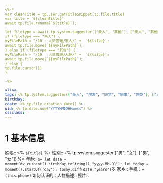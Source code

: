 ```yaml
---
<%-*
var cleanTitle = tp.user.getTitleSnippet(tp.file.title) 
var title = `${cleanTitle}`;
await tp.file.rename(`${title}`);

let filetype = await tp.system.suggester(["亲人", "其他"], ["亲人", "其他"], false, "Which template do you want to use?") 
if (filetype === "亲人") { 
myFilePath = "/10 - 人员管理/家人/" +  `${title}`;
await tp.file.move(`${myFilePath}`);
} else if (filetype === "其他") { 
myFilePath = "/10 - 人员管理/人脉/" +  `${title}`;
await tp.file.move(`${myFilePath}`);
} else { 
tp.file.cursor(1)
}

-%>

alias: 
tags: <% tp.system.suggester(["亲人", "朋友", "同学", "同事", "网友"], ["人脉/亲人", "人脉/朋友", "人脉/同学", "人脉/同事", "人脉/网友"]) %>
birthday: 
cdate: <% tp.file.creation_date() %>
uid: <% tp.date.now("YYYYMMDDHHmmss") %> 
cssclass: 
---
```


# 1 基本信息
姓名:: <% `${title}` %>
性别:: <% tp.system.suggester(["男", "女"], ["男", "女"]) %>
年龄:: `$= let date = moment(dv.current().birthday.toString(),"yyyy-MM-DD"); let today = moment().startOf('day'); today.diff(date,"years")`岁
家乡::
手机：`=(this.phone)`
如何认识的:: 
人物描述:: 
照片:: 




